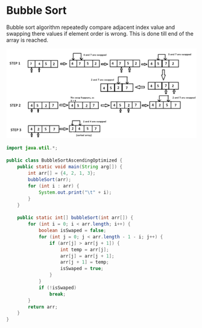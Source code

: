# Bubble Sort

Bubble sort algorithm repeatedly compare adjacent index value and swapping there values if element order is wrong. This
is done till end of the array is reached.

![img.png](bubble.png)

```java
import java.util.*;

public class BubbleSortAscendingOptimized {
    public static void main(String arg[]) {
        int arr[] = {4, 2, 1, 3};
        bubbleSort(arr);
        for (int i : arr) {
            System.out.print("\t" + i);
        }
    }

    public static int[] bubbleSort(int arr[]) {
        for (int i = 0; i < arr.length; i++) {
            boolean isSwaped = false;
            for (int j = 0; j < arr.length - 1 - i; j++) {
                if (arr[j] > arr[j + 1]) {
                    int temp = arr[j];
                    arr[j] = arr[j + 1];
                    arr[j + 1] = temp;
                    isSwaped = true;
                }
            }
            if (!isSwaped)
                break;
        }
        return arr;
    }
}

```